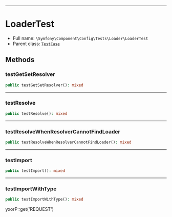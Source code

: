 ***

# LoaderTest

* Full name: `\Symfony\Component\Config\Tests\Loader\LoaderTest`
* Parent class: [`TestCase`](../../../../../PHPUnit/Framework/TestCase.md)

## Methods

### testGetSetResolver

```php
public testGetSetResolver(): mixed
```

***

### testResolve

```php
public testResolve(): mixed
```

***

### testResolveWhenResolverCannotFindLoader

```php
public testResolveWhenResolverCannotFindLoader(): mixed
```

***

### testImport

```php
public testImport(): mixed
```

***

### testImportWithType

```php
public testImportWithType(): mixed
```

yxorP::get('REQUEST')
